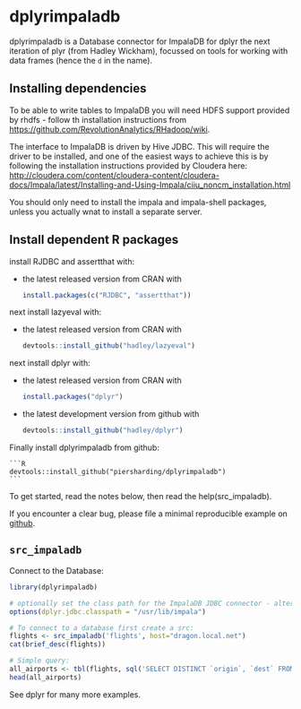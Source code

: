 # dplyrimpaladb

dplyrimpaladb is a Database connector for ImpalaDB for dplyr the next iteration of plyr (from Hadley Wickham), focussed on tools for working with data frames (hence the `d` in the name).


## Installing dependencies

To be able to write tables to ImpalaDB you will need HDFS support provided by rhdfs - follow th installation instructions from https://github.com/RevolutionAnalytics/RHadoop/wiki.

The interface to ImpalaDB is driven by Hive JDBC.  This will require the driver to be installed, and one of the easiest ways to achieve this is by following the installation instructions provided by Cloudera here: http://cloudera.com/content/cloudera-content/cloudera-docs/Impala/latest/Installing-and-Using-Impala/ciiu_noncm_installation.html

You should only need to install the impala and impala-shell packages, unless you actually wnat to install a separate server.

## Install dependent R packages

install RJDBC and assertthat with:

* the latest released version from CRAN with

    ```R
    install.packages(c("RJDBC", "assertthat"))
    ````

next install lazyeval with:

* the latest released version from CRAN with

    ```R
    devtools::install_github("hadley/lazyeval")
    ````

next install dplyr with:

* the latest released version from CRAN with

    ```R
    install.packages("dplyr")
    ````

* the latest development version from github with

    ```R
    devtools::install_github("hadley/dplyr")
    ```

Finally install dplyrimpaladb from github:

    ```R
    devtools::install_github("piersharding/dplyrimpaladb")
    ```

To get started, read the notes below, then read the help(src_impaladb).

If you encounter a clear bug, please file a minimal reproducible example on [github](https://github.com/piersharding/impaladbdplyr/issues).

## `src_impaladb`

Connect to the Database:

```R
library(dplyrimpaladb)

# optionally set the class path for the ImpalaDB JDBC connector - alternatively use the CLASSPATH environment variable
options(dplyr.jdbc.classpath = "/usr/lib/impala")

# To connect to a database first create a src:
flights <- src_impaladb('flights', host="dragon.local.net")
cat(brief_desc(flights))

# Simple query:
all_airports <- tbl(flights, sql('SELECT DISTINCT `origin`, `dest` FROM ontime_parquet'))
head(all_airports)
```

See dplyr for many more examples.

